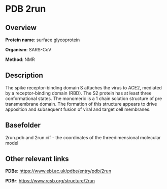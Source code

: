 # PDB 2run

## Overview

**Protein name**: surface glycoprotein

**Organism**: SARS-CoV

**Method**: NMR

## Description

The spike receptor-binding domain S attaches the virus to ACE2, mediated by a receptor-binding domain (RBD). The S2 protein has at least three conformational states. The monomeric is a 1 chain solution structure of pre transmembrane domain. The formation of this structure appears to drive apposition and subsequent fusion of viral and target cell membranes.

## Basefolder

2run.pdb and 2run.cif - the coordinates of the threedimensional molecular model



## Other relevant links 
**PDBe**:  https://www.ebi.ac.uk/pdbe/entry/pdb/2run
 
**PDBr**: https://www.rcsb.org/structure/2run 
